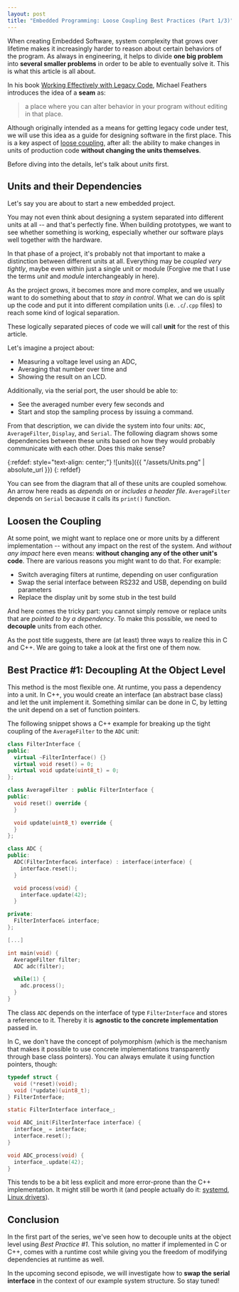 ```yaml
---
layout: post
title: "Embedded Programming: Loose Coupling Best Practices (Part 1/3)"
---
```


When creating Embedded Software, system complexity that grows over lifetime makes it increasingly harder to reason about certain behaviors of the program.
As always in engineering, it helps to divide **one big problem** into **several smaller problems** in order to be able to eventually solve it. This is what this article is all about.

In his book [Working Effectively with Legacy Code](https://www.oreilly.com/library/view/working-effectively-with/0131177052/), Michael Feathers introduces the idea of a **seam** as:
> a place where you can alter behavior in your program without editing in that place.

Although originally intended as a means for getting legacy code under test, we will use this idea as a guide for designing software in the first place. This is a key aspect of [loose coupling](https://en.wikipedia.org/wiki/Loose_coupling), after all: the ability to make changes in units of production code **without changing the units themselves**.

Before diving into the details, let's talk about *units* first.

## Units and their Dependencies
Let's say you are about to start a new embedded project.

You may not even think about designing a system separated into different units at all -- and that's perfectly fine. When building prototypes, we want to see whether something is working, especially whether our software plays well together with the hardware.

In that phase of a project, it's probably not that important to make a distinction between different units at all. Everything may be *coupled very tightly*, maybe even within just a single unit or module (Forgive me that I use the terms *unit* and *module* interchangeably in here).

As the project grows, it becomes more and more complex, and we usually want to do something about that to *stay in control*. What we can do is split up the code and put it into different compilation units (i.e. `.c`/`.cpp` files) to reach some kind of logical separation.

These logically separated pieces of code we will call **unit** for the rest of this article.

Let's imagine a project about:
- Measuring a voltage level using an ADC,
- Averaging that number over time and
- Showing the result on an LCD.

Additionally, via the serial port, the user should be able to:
- See the averaged number every few seconds and
- Start and stop the sampling process by issuing a command.

From that description, we can divide the system into four units: `ADC`, `AverageFilter`, `Display`, and `Serial`. The following diagram shows some dependencies between these units based on how they would probably communicate with each other. Does this make sense?

{:refdef: style="text-align: center;"}
![units]({{ "/assets/Units.png" | absolute_url }})
{: refdef}

You can see from the diagram that all of these units are coupled somehow. An arrow here reads as *depends on* or *includes a header file*. `AverageFilter` depends on `Serial` because it calls its `print()` function.

## Loosen the Coupling
At some point, we might want to replace one or more units by a different implementation -- without any impact on the rest of the system.
And *without any impact* here even means: **without changing any of the other unit's code**. There are various reasons you might want to do that. For example:

- Switch averaging filters at runtime, depending on user configuration
- Swap the serial interface between RS232 and USB, depending on build parameters
- Replace the display unit by some stub in the test build

And here comes the tricky part: you cannot simply remove or replace units that are *pointed to by a dependency*. To make this possible, we need to **decouple** units from each other.

As the post title suggests, there are (at least) three ways to realize this in C and C++. We are going to take a look at the first one of them now.

## Best Practice #1: Decoupling At the Object Level
This method is the most flexible one. At runtime, you pass a dependency into a unit. In C++, you would create an interface (an abstract base class) and let the unit implement it. Something similar can be done in C, by letting the unit depend on a set of function pointers.

The following snippet shows a C++ example for breaking up the tight coupling of the `AverageFilter` to the `ADC` unit:

```cpp
class FilterInterface {
public:
  virtual ~FilterInterface() {}
  virtual void reset() = 0;
  virtual void update(uint8_t) = 0;
};

class AverageFilter : public FilterInterface {
public:
  void reset() override {
  }

  void update(uint8_t) override {
  }
};

class ADC {
public:
  ADC(FilterInterface& interface) : interface(interface) {
    interface.reset();
  }

  void process(void) {
    interface.update(42);
  }

private:
  FilterInterface& interface;
};

[...]

int main(void) {
  AverageFilter filter;
  ADC adc(filter);

  while(1) {
    adc.process();
  }
}

```

The class `ADC` depends on the interface of type `FilterInterface` and stores a reference to it. Thereby it is **agnostic to the concrete implementation** passed in.

In C, we don't have the concept of polymorphism (which is the mechanism that makes it possible to use concrete implementations transparently through base class pointers). You can always emulate it using function pointers, though:

```c
typedef struct {
  void (*reset)(void);
  void (*update)(uint8_t);
} FilterInterface;

static FilterInterface interface_;

void ADC_init(FilterInterface interface) {
  interface_ = interface;
  interface.reset();
}

void ADC_process(void) {
  interface_.update(42);
}
```

This tends to be a bit less explicit and more error-prone than the C++ implementation. It might still be worth it (and people actually do it: [systemd](https://en.wikipedia.org/wiki/Systemd), [Linux drivers](https://www.kernel.org/)).

## Conclusion

In the first part of the series, we've seen how to decouple units at the object level using *Best Practice #1*. This solution, no matter if implemented in C or C++, comes with a runtime cost while giving you the freedom of modifying dependencies at runtime as well.

In the upcoming second episode, we will investigate how to **swap the serial interface** in the context of our example system structure. So stay tuned!
